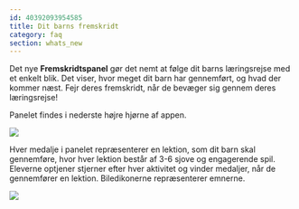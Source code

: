 ```yaml
---
id: 40392093954585
title: Dit barns fremskridt
category: faq
section: whats_new
---
```

Det nye **Fremskridtspanel** gør det nemt at følge dit barns læringsrejse med et enkelt blik. Det viser, hvor meget dit barn har gennemført, og hvad der kommer næst. Fejr deres fremskridt, når de bevæger sig gennem deres læringsrejse!

Panelet findes i nederste højre hjørne af appen.

![](https://help.studycat.com/hc/article_attachments/40392758902553)

Hver medalje i panelet repræsenterer en lektion, som dit barn skal gennemføre, hvor hver lektion består af 3-6 sjove og engagerende spil. Eleverne optjener stjerner efter hver aktivitet og vinder medaljer, når de gennemfører en lektion. Biledikonerne repræsenterer emnerne.

![](https://help.studycat.com/hc/article_attachments/40392758904601)
